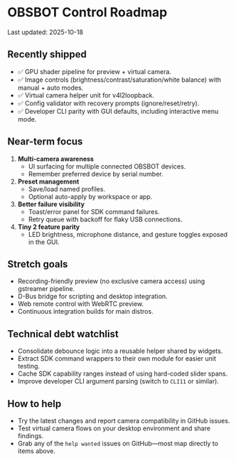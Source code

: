 # OBSBOT Control Roadmap

Last updated: 2025-10-18

## Recently shipped
- ✅ GPU shader pipeline for preview + virtual camera.
- ✅ Image controls (brightness/contrast/saturation/white balance) with manual + auto modes.
- ✅ Virtual camera helper unit for v4l2loopback.
- ✅ Config validator with recovery prompts (ignore/reset/retry).
- ✅ Developer CLI parity with GUI defaults, including interactive menu mode.

## Near-term focus
1. **Multi-camera awareness**
   - UI surfacing for multiple connected OBSBOT devices.
   - Remember preferred device by serial number.
2. **Preset management**
   - Save/load named profiles.
   - Optional auto-apply by workspace or app.
3. **Better failure visibility**
   - Toast/error panel for SDK command failures.
   - Retry queue with backoff for flaky USB connections.
4. **Tiny 2 feature parity**
   - LED brightness, microphone distance, and gesture toggles exposed in the GUI.

## Stretch goals
- Recording-friendly preview (no exclusive camera access) using gstreamer pipeline.
- D-Bus bridge for scripting and desktop integration.
- Web remote control with WebRTC preview.
- Continuous integration builds for main distros.

## Technical debt watchlist
- Consolidate debounce logic into a reusable helper shared by widgets.
- Extract SDK command wrappers to their own module for easier unit testing.
- Cache SDK capability ranges instead of using hard-coded slider spans.
- Improve developer CLI argument parsing (switch to `CLI11` or similar).

## How to help
- Try the latest changes and report camera compatibility in GitHub issues.
- Test virtual camera flows on your desktop environment and share findings.
- Grab any of the `help wanted` issues on GitHub—most map directly to items above.
